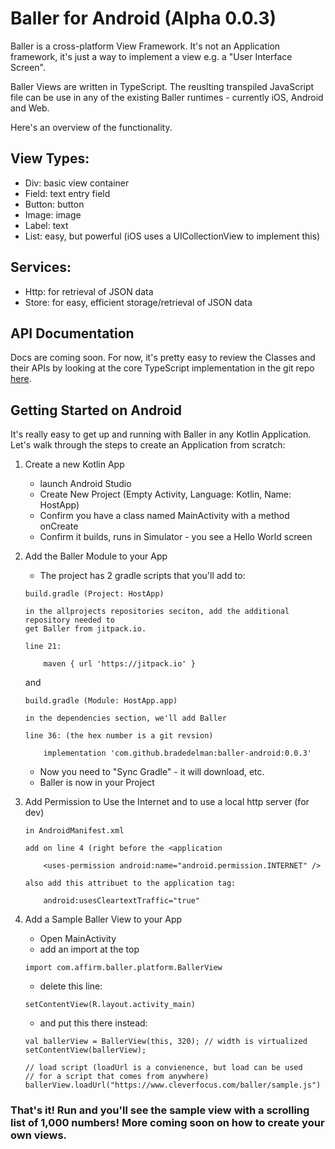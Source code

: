 # Baller for Android (Alpha 0.0.3)

Baller is a cross-platform View Framework.  It's not an Application framework, it's just a way to implement a view e.g. a "User Interface Screen".  

Baller Views are written in TypeScript.   The reuslting transpiled JavaScript file can be use in any of the existing Baller runtimes - currently iOS, Android and Web.  

Here's an overview of the functionality.

## View Types:

- Div: basic view container
- Field: text entry field
- Button: button
- Image: image
- Label: text 
- List: easy, but powerful (iOS uses a UICollectionView to implement this)
 
## Services:

- Http: for retrieval of JSON data
- Store: for easy, efficient storage/retrieval of JSON data


## API Documentation

Docs are coming soon.  For now, it's pretty easy to review the Classes and their APIs by looking at the core TypeScript implementation in the git repo [here](https://github.com/bradedelman/baller-core).

## Getting Started on Android
 
It's really easy to get up and running with Baller in any Kotlin Application.  Let's walk through the steps to create an Application from scratch:

1. Create a new Kotlin App
	- launch Android Studio
	- Create New Project (Empty Activity, Language: Kotlin, Name: HostApp)
	- Confirm you have a class named MainActivity with a method onCreate
	- Confirm it builds, runs in Simulator - you see a Hello World screen
2. Add the Baller Module to your App
	- The project has 2 gradle scripts that you'll add to:
    
	```
	build.gradle (Project: HostApp)
	
	in the allprojects repositories seciton, add the additional repository needed to
	get Baller from jitpack.io.
	
	line 21:
	
		maven { url 'https://jitpack.io' }
	```

    and
	    
	```
	build.gradle (Module: HostApp.app)
		
	in the dependencies section, we'll add Baller
		
	line 36: (the hex number is a git revsion)
		
	    implementation 'com.github.bradedelman:baller-android:0.0.3'
	```

	- Now you need to "Sync Gradle" - it will download, etc. 
	- Baller is now in your Project
	
3. Add Permission to Use the Internet and to use a local http server (for dev)

	```
	in AndroidManifest.xml
	
	add on line 4 (right before the <application	
	
		<uses-permission android:name="android.permission.INTERNET" />
		
	also add this attribuet to the application tag:
		
		android:usesCleartextTraffic="true"
	
	```
		

4. Add a Sample Baller View to your App
	- Open MainActivity
	- add an import at the top

	````
	import com.affirm.baller.platform.BallerView
	````
	
	- delete this line:

	```
	setContentView(R.layout.activity_main)
	```
	
	- and put this there instead:
	
	```
    val ballerView = BallerView(this, 320); // width is virtualized
    setContentView(ballerView);

    // load script (loadUrl is a convienence, but load can be used
    // for a script that comes from anywhere)
    ballerView.loadUrl("https://www.cleverfocus.com/baller/sample.js")	
	```

### That's it!  Run and you'll see the sample view with a scrolling list of 1,000 numbers!   More coming soon on how to create your own views.
